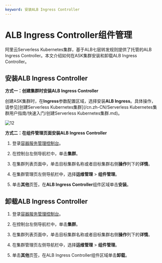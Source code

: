 ```yaml
---
keyword: 安装ALB Ingress Controller
---
```


# ALB Ingress Controller组件管理

阿里云Serverless Kubernetes集群，基于ALB七层转发规则提供了托管的ALB Ingress Controller。本文介绍如何在ASK集群安装和卸载ALB Ingress Controller。

## 安装ALB Ingress Controller

**方式一：创建集群时安装ALB Ingress Controller**

创建ASK集群时，在**Ingress**参数配置区域，选择安装**ALB Ingress**。具体操作，请参见[创建Serverless Kubernetes集群](/cn.zh-CN/Serverless Kubernetes集群用户指南/快速入门/创建Serverless Kubernetes集群.md)。

![12](https://static-aliyun-doc.oss-accelerate.aliyuncs.com/assets/img/zh-CN/0219637261/p298251.png)

**方式二：在组件管理页面安装ALB Ingress Controller**

1.  登录[容器服务管理控制台](https://cs.console.aliyun.com)。

2.  在控制台左侧导航栏中，单击**集群**。

3.  在集群列表页面中，单击目标集群名称或者目标集群右侧**操作**列下的**详情**。

4.  在集群管理页左侧导航栏中，选择**运维管理** \> **组件管理**。

5.  单击**其他**页签，在**ALB Ingress Controller**组件区域单击**安装**。


## 卸载ALB Ingress Controller

1.  登录[容器服务管理控制台](https://cs.console.aliyun.com)。

2.  在控制台左侧导航栏中，单击**集群**。

3.  在集群列表页面中，单击目标集群名称或者目标集群右侧**操作**列下的**详情**。

4.  在集群管理页左侧导航栏中，选择**运维管理** \> **组件管理**。

5.  单击**其他**页签，在ALB Ingress Controller组件区域单击**卸载**。


